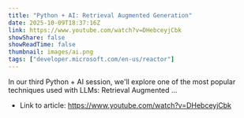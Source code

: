 ```yaml
---
title: "Python + AI: Retrieval Augmented Generation"
date: 2025-10-09T18:37:16Z
link: https://www.youtube.com/watch?v=DHebceyjCbk
showShare: false
showReadTime: false
thumbnail: images/ai.png
tags: ["developer.microsoft.com/en-us/reactor"]
---
```

In our third Python + AI session, we'll explore one of the most popular techniques used with LLMs: Retrieval Augmented ...

- Link to article: https://www.youtube.com/watch?v=DHebceyjCbk